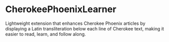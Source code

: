 # CherokeePhoenixLearner
Lightweight extension that enhances Cherokee Phoenix articles by displaying a Latin transliteration below each line of Cherokee text, making it easier to read, learn, and follow along.
